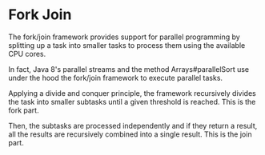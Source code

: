# Fork Join

The fork/join framework provides support for parallel programming by splitting up a task into smaller tasks to process them using the available CPU cores.

In fact, Java 8's parallel streams and the method Arrays#parallelSort use under the hood the fork/join framework to execute parallel tasks.

Applying a divide and conquer principle, the framework recursively divides the task into smaller subtasks until a given threshold is reached. This is the fork part.

Then, the subtasks are processed independently and if they return a result, all the results are recursively combined into a single result. This is the join part.



